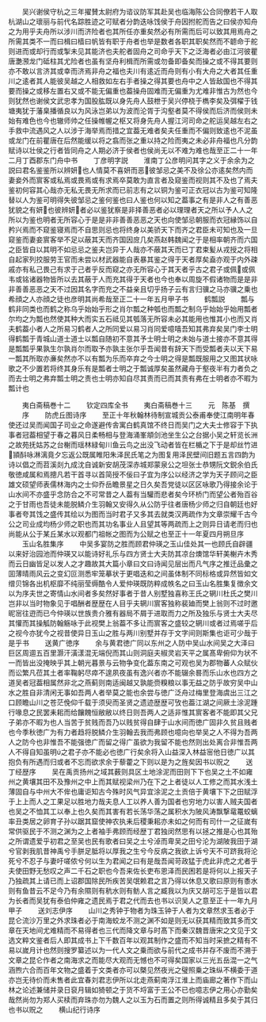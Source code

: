 <!-- { "loadSidebar": true } -->
　　吴兴谢侯守杭之三年擢賛太尉府为谘议防军其赴吴也临海陈公合同僚若干人取杭湖山之瓌丽与前代名踪胜迹之可赋者分韵迭咏饯侯于舟因拊舵而告之曰侯亦知舟之为用乎夫舟所以涉川而济险者也其所任亦重矣然必有所需而后可以致其用焉舟之所需其类不一而曰楫曰樯曰帆皆有职于舟者也举是数者各职其职矣然而不聼命于舵则进而或却行而或掣未见其能济也夫舵者固舟之司命乎天下之泛海者必由江河彼瞿唐灔滪龙门砥柱其尤险者也虽有坚舟利楫而所需或勿备即备矣而操之或不得其要则亦不敢以言济其或幸而济焉非舟之福也夫川有逺近而舟则有小有大舟之大者其任重川之逺者其人能彼吴越之人相救如左右手者操之得其要也舟中之人皆敌国也不得其要而操之或移左置右又或不能无偏重也葢操舟固难而无偏重为尤难非惟古为然也今则犹然也谢侯文武忠孝为国股肱既以身先舟人鼓枻于吴兴停桡于檇李矣及弭櫂于钱塘夷犹于藩臬播循良以为风泳岂弟以为波而沦胥于沟壑者莫不得侯而后济而侯则未始有难色也今也辙师帅之任操帷幄之枢又将身先舟人握江河司命之舵运吴越左右之手救中流遇风之人以涉于海举焉而措之宜葢无难者矣夫任重而不偏则致逺也不泥虽或龙门在前瞿唐在后然能缓以将之翕而张之重以持之险而夷之未必非舟福也凡分韵赋诗以壮侯之行者皆同舟之人期必济于侯者也侯尚无以不难为难也哉至正二十一年二月丁酉郡东门舟中书
　　丁彦明字説
　　淮南丁公彦明问其字之义于余余为之説曰君名鉴鉴所以辨妍也人情莫不喜妍而恶彼邹忌之美不及徐公亦逺矣然内而妻妾外而賔客或私焉或畏焉或有求焉卒莫敢为直言者及窥鉴而视则其不及也了焉夫鉴初何容其心哉亦无私无畏无所求而已前志有之以铜为鉴可正衣冠以古为鉴可知隆替以人为鉴可明得失彼邹忌之鉴何鉴也曰人鉴也何以知之葢事之有是非人之有善恶犹貌之有妍也彼辨妍者必以鉴犹察是非择善恶者必以理理者天之所以予人人之所以为鉴也明者无所容心于是是非非善善恶恶之天也向使邹忌朝服而衣冠縁饰以自矜兴焉而不窥鉴寝焉而不自思则忌也将终身以美骄天下而齐之君臣未可知也及一旦窥鉴而妻妾賔客举不足以蔽其天而齐国因庻几矣燕赵韩魏闻之于是相率朝齐而六国之臣皆自以其明不如忌忌之鉴夫岂异于人哉亦不蔽其天而已丁君束髪从戎授之将相自起家列挍服劳王官而未尝以材武器能自表暴其鉴之得于天者厚矣盍亦观于内外疎戚亦有私己畏己有求于己者乎反而窥之亦无所容心于其天者乎古之君子或佩或佩韦或铭诸器物皆所以去其蔽于人而充其得于天者也今也奉以周旋不假诸物而是是非非善善恶恶之天不过因其名字而充之不益亲且切乎扬子云有言归骥之马亦骥之乗也希顔之人亦顔之徒也彦明其尚希哉至正二十一年五月甲子书
　　鹤瓢説
　　瓢与鹤非同类也而鹤之称乌乎始始乎形之肖尔瓢之种瓠也而瓢之制乌乎始始乎始用瓢者尔均之为瓢也然使其种大而实五石祗见其瓠落无所容未必其能用也惟其小也而又肖夫鹤葢小者人之所易习鹤者人之所同爱以易习肖同爱噫嘻吾知其弗弃矣吴门李士明得鹤瓢于青城山道士道士以瓢自随初不意其予士明士明之未始与道士接亦不意其得是瓢瓢乎果孰生尔孰肖尔而取予亦孰主张尔乎吾闻昔有辞天下而受瓢者夫以天下易一瓢其所取亦亷矣然亦不以有瓢为乐而卒弃之今士明之得是瓢既服用之又图其状咏歌之不少置若将终其身乐有是瓢者士明之于瓢诚厚矣虽然藏舟于壑夜半有力者负之而去士明之弗弃瓢士明之责也士明亦知自尽其责而已而其责有弗在士明者亦不暇为瓢计也









　　夷白斋稿巻十二
　　钦定四库全书
　　夷白斋稿巻十三
　　元　陈基　撰
　　序
　　防虎丘图诗序
　　至正十年秋翰林待制宣城贡公泰甫奉使江南明年春使还过吴而闻国子司业之命遂避传舎寓白鹤真馆不终日而吴门之大夫士修容于下执事者冠葢相望于春之暮风日柔畅相与登海涌峯頫剑池坐生公之台据小吴之轩览长洲之故苑抚姑苏之台榭而瑶林緑甸川鱼云鸟之出没飞动者皆在栏楯之下于是却丝竹进頴酙咏淋漓竟夕忘返公既属睢阳朱泽民氏笔之为图复用泽民壁间旧题五言四韵为诗以倡之而苕溪剡九成沈自诚新安胡茂深赤城郑蒙泉公之坦张士恭甥阮文鋭余伯氏敬徳咸属和焉摠凡若干首寻以首简授不佞曰子宜为序公以经济之学为天子顾问之臣雄文硕望师表儒林海内之士仰乔岳瞻景星之日久矣吾党徒以区区咏歌乃得接余论于山水间不亦盛乎念防合之不可常昔之人葢有当驩而悲者矣今环桥门而望公者殆百谷之于甘雨也吾徒未能脱鳞介生羽翰又安得久从公防乎往者唐杨少师之归自朝廷也好事者夸其饯之盛传其绘以为图而当时君子又多其去就类汉两疏作为文章崇耀千古今公之司业成均杨少师之职也而其功名事业人且望其等两疏而上之则异日请老而归也尚能从公于某丘某水以观都门祖帐之图而为公赋之也至正十一年夏四月朔旦序
　　玉山名胜集序
　　中吴多宴防之胜而顾君仲瑛之玉山佳处其一也顾氏自辟疆以来好治园池而仲瑛又以能诗好礼乐与四方贤士大夫防其凉台燠馆华轩美榭卉木秀而云日幽皆足以发人之才趣故其大篇小章曰文曰诗闻见层出而凡气序之推迁品彚之囬薄晴雨风云之变幻叵测悉牢笼摹状于更唱迭和之间虽体制不同标格或异然皆如文缯贝锦各出机枢靡不纯丽莹缛酷令人爱仲瑛既防粹成帙名之曰玉山名胜集复徴余文以为序夫世之寄情山水间者多矣然好事者于昔人别墅独喜称王氏之辋川杜氏之樊川岂非以当时物象见于唱酬者歴歴在人目乎夫辋川賔客独称裴廸而樊上翁则不过时邀昵宻往逰而已今仲瑛以世族贵介雅有器局不屑于进取而力之所及独乐与贤士大夫尽其懽而其操觚防翰觞咏于此视樊上翁葢不多让而賔客之盛较之辋川或者过焉嗟乎后之视今亦犹今之视昔使异日玉山之胜与两川别墅并存于文字间则斯集也讵可少哉于是乎书
　　送黄广徳序
　　余与黄君徳广同以东州之人防中吴山水间吴之大泽曰巨区周逥五百里灏汗潢漾混无端倪而其山则洞庭夫椒灵岩天平之属髙卑俯仰为状不一而皆出没掩映乎其上朝光暮景与云物争变化葢东南之可观也吴为郡物蕃人众赋伙而讼繁凡莅其土者率鞠躬尽瘁不遑夙夜虽有逸兴者亦不能辍余晷而乐山水也四方之道吴者冠葢相属然非北之燕蓟则南适闽越又孰能赍糗粮以事无益之防乎故穷吴中山水之胜自非清闲无事如吾两人者举莫之能也余尝与徳广泛舟过梅里登海虞出三江之口顾瞻山川之苍茫俛仰千载于须臾而圣贤之遗迹歴歴可攷也葢江湖之间厥土涂泥踵行喙息之民罢耒耜而给饟餽恒敝敝以终日则吾两人之适非惟其賔客者不能即其父兄子弟亦不暇为也人当苦于贫贱而吾乃以贱贫得自肆于山水间而徳广固非久贫且贱者也今季秋徳广为有力者趋将脱鳞介生羽翰去我而弗顾也噫向也举吴之人不得为吾两人之防今也非惟吾不能强徳广而留之得广虽欲为我留不能也然则出处离合非惟吾两人不得自知虽明之君子亦不能必也徳广行矣余将入山益深入林益宻他日徳广以其抱负有所遇而归或者不忘而欲求余于藜藿之下则以是为之旌矣因书以贶之
　　送丁经歴序
　　吴在禹贡扬州之域其薮则具区土地涂泥而田则下下也吴之土不如雍州之黄壤其田不及豫州之中上而其赋视梁州乃在下之上者徒以人工修之而其水浅土薄固自与中州大不侔也庸讵知古今殊时风气异宜涂泥之土贡倍于黄壤下下之田赋浮于上上而人之工果足以胜地力哉夫息人工以养人善为国者也穷地力以害人贼夫国者也吴之不恤其工以奉上也久矣而其害有若长荡华荡之属积水为陂风涛飘撃鼋鼍蛟螭率丑类居之卵育子孙以踞其窟使神农执耒后稷秉耜亦未如之何而有司什一之征嵗有常供驱民于不测之渊为之上者袖手弗顾而经歴丁君独闵然思有以拯之推是心也其殆之所谓遗爱乎初君之至吴也民有歌者曰吴之土兮淖而卑吴之田兮沦为湖陂我田于湖兮官剥我肌昔神禹兮手胼足胝将以厚我之生兮今反病之我欲上诉兮天不可跻我将沦死兮不忍子与妻吁嗟侬兮何以生为君闻之曰有是哉吾闻苛政猛于虎此非虎之尤者乎夫使田野无愁叹之声二千石之职也今吾来佐长吏布恩泽而民困若是将何以上报天子乃独疏其上请已而上诏郡国除民所疾苦吴氓赖君之言乃得以休息又歌曰原则有黍水则有鱼昔云不足今乃有余隰则有秔水则有鲂人言之臧我以为庆又胡可忘于是皆以君为长者而吴犹有泰伯仲雍之遗民焉于君之代而去也书以识吴人之意至正十一年九月甲子
　　送刘志伊序
　　山川之秀钟于物者为珠玉钟于人者为文章然求玉者必于昆仑流沙万里之外求珠者必于南海蛟龙不测之渊不如是则无以获其精而致其多而文章在天地间尤难精而不易得者也三代而降文章与时髙下而秦汉魏晋唐宋之文见于文选文粹文鉴者后人即其成书上下千数百年以观其制作之盛而不知当时采摭之精有不易以嵗月计也然则搜罗纂述以为一代人文之乗而欲与前代之成书并存不废而不溯于文章之昆仑作者之南海求之而能尽大观而无憾也不可得矣国家以三光五岳混一之气涵煦六合而百年文物之盛着于文类者亦可以槩见然夜光之璧照乗之珠纵不横委于道亦岂无待价而未售者此宜春刘君志伊所以北走燕蓟南浮江淮上而庙廊之著作下而山林之论述兼储并录日裒月辑如猗顿之于货不埒富于王公不已也噫志伊之用心亦勤矣哉然尚勿为郑人买椟而弃珠亦勿为魏人之以玉为石而置之则所得诚精且多矣于其归也书以贶之
　　横山纪行诗序
